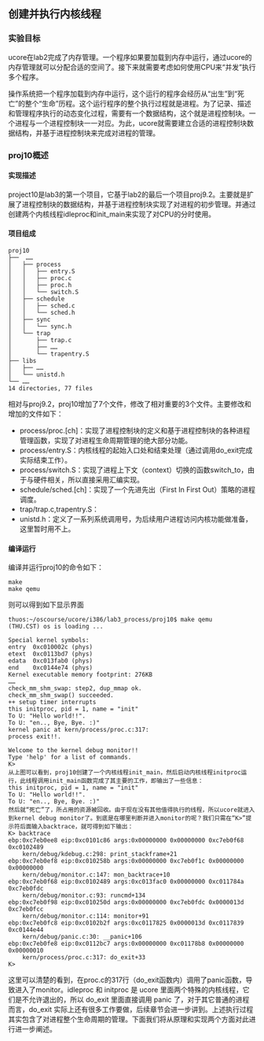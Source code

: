 ## 创建并执行内核线程

### 实验目标

ucore在lab2完成了内存管理。一个程序如果要加载到内存中运行，通过ucore的内存管理就可以分配合适的空间了。接下来就需要考虑如何使用CPU来“并发”执行多个程序。

操作系统把一个程序加载到内存中运行，这个运行的程序会经历从“出生”到“死亡”的整个“生命”历程。这个运行程序的整个执行过程就是进程。为了记录、描述和管理程序执行的动态变化过程，需要有一个数据结构，这个就是进程控制块。一个进程与一个进程控制块一一对应。为此，ucore就需要建立合适的进程控制块数据结构，并基于进程控制块来完成对进程的管理。

### proj10概述

#### 实现描述

project10是lab3的第一个项目，它基于lab2的最后一个项目proj9.2。主要就是扩展了进程控制块的数据结构，并基于进程控制块实现了对进程的初步管理。并通过创建两个内核线程idleproc和init_main来实现了对CPU的分时使用。

#### 项目组成

    proj10
    ├──  ……
    │   ├── process
    │   │   ├── entry.S
    │   │   ├── proc.c
    │   │   ├── proc.h
    │   │   └── switch.S
    │   ├── schedule
    │   │   ├── sched.c
    │   │   └── sched.h
    │   ├── sync
    │   │   └── sync.h
    │   └── trap
    │       ├── trap.c
    │       ├── ……
    │       └── trapentry.S
    ├── libs
    │   ├── ……
    │   └── unistd.h
    └── ……
    14 directories, 77 files

相对与proj9.2，proj10增加了7个文件，修改了相对重要的3个文件。主要修改和增加的文件如下：

- process/proc.[ch]：实现了进程控制块的定义和基于进程控制块的各种进程管理函数，实现了对进程生命周期管理的绝大部分功能。
- process/entry.S：内核线程的起始入口处和结束处理（通过调用do\_exit完成实际结束工作）。
- process/switch.S：实现了进程上下文（context）切换的函数switch\_to，由于与硬件相关，所以直接采用汇编实现。
- schedule/sched.[ch]：实现了一个先进先出（First In First Out）策略的进程调度。
- trap/trap.c,trapentry.S：
- unistd.h：定义了一系列系统调用号，为后续用户进程访问内核功能做准备，这里暂时用不上。

#### 编译运行

编译并运行proj10的命令如下：

    make
    make qemu
  
则可以得到如下显示界面

    thuos:~/oscourse/ucore/i386/lab3_process/proj10$ make qemu
    (THU.CST) os is loading ...

    Special kernel symbols:
    entry  0xc010002c (phys)
    etext  0xc0113bd7 (phys)
    edata  0xc013fab0 (phys)
    end    0xc0144e74 (phys)
    Kernel executable memory footprint: 276KB
    ……
    check_mm_shm_swap: step2, dup_mmap ok.
    check_mm_shm_swap() succeeded.
    ++ setup timer interrupts
    this initproc, pid = 1, name = "init"
    To U: "Hello world!!".
    To U: "en.., Bye, Bye. :)"
    kernel panic at kern/process/proc.c:317:
    process exit!!.

    Welcome to the kernel debug monitor!!
    Type 'help' for a list of commands.
    K>
    从上图可以看到，proj10创建了一个内核线程init_main，然后启动内核线程initproc运行，此线程调用init_main函数完成了其主要的工作，即输出了一些信息：
    this initproc, pid = 1, name = "init"
    To U: "Hello world!!".
    To U: "en.., Bye, Bye. :)"
    然后就“死亡”了，所占用的资源被回收。由于现在没有其他值得执行的线程，所以ucore就进入到kernel debug monitor了。到底是在哪里判断并进入monitor的呢？我们只需在“K>”提示符后面输入backtrace，就可得到如下输出：
    K> backtrace
    ebp:0xc7eb0ee8 eip:0xc0101c86 args:0x00000000 0x00000000 0xc7eb0f68 0xc0102489 
        kern/debug/kdebug.c:298: print_stackframe+21
    ebp:0xc7eb0ef8 eip:0xc010258b args:0x00000000 0xc7eb0f1c 0x00000000 0x00000000 
        kern/debug/monitor.c:147: mon_backtrace+10
    ebp:0xc7eb0f68 eip:0xc0102489 args:0xc013fac0 0x00000000 0xc011784a 0xc7eb0fdc 
        kern/debug/monitor.c:93: runcmd+134
    ebp:0xc7eb0f98 eip:0xc010250d args:0x00000000 0xc7eb0fdc 0x0000013d 0xc7eb0fcc 
        kern/debug/monitor.c:114: monitor+91
    ebp:0xc7eb0fc8 eip:0xc0102b2f args:0xc0117825 0x0000013d 0xc0117839 0xc0144e44 
        kern/debug/panic.c:30: __panic+106
    ebp:0xc7eb0fe8 eip:0xc0112bc7 args:0x00000000 0xc01178b8 0x00000000 0x00000010 
        kern/process/proc.c:317: do_exit+33
    K>

这里可以清楚的看到，在proc.c的317行（do_exit函数内）调用了panic函数，导致进入了monitor。idleproc 和 initproc 是 ucore 里面两个特殊的内核线程，它们是不允许退出的，所以 do_exit 里面直接调用 panic 了，对于其它普通的进程而言，do_exit 实际上还有很多工作要做，后续章节会进一步讲到。上述执行过程其实包含了对进程整个生命周期的管理。下面我们将从原理和实现两个方面对此进行进一步阐述。